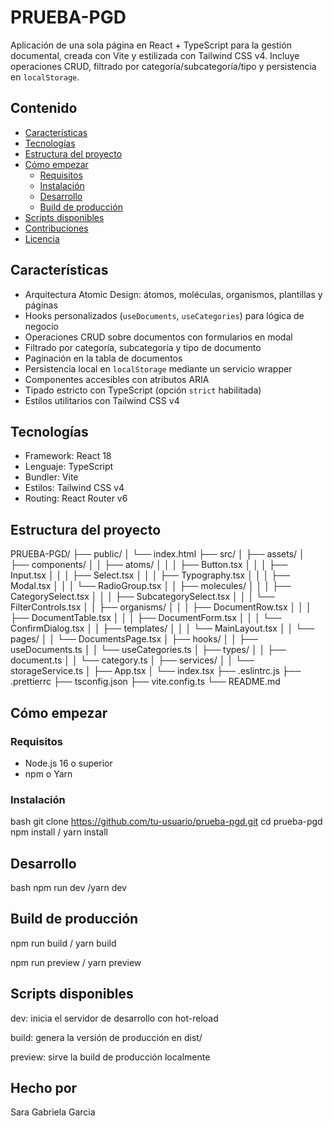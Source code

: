 # PRUEBA-PGD

Aplicación de una sola página en React + TypeScript para la gestión documental, creada con Vite y estilizada con Tailwind CSS v4. Incluye operaciones CRUD, filtrado por categoría/subcategoría/tipo y persistencia en `localStorage`.

## Contenido

- [Características](#caracter%C3%ADsticas)  
- [Tecnologías](#tecnolog%C3%ADas)  
- [Estructura del proyecto](#estructura-del-proyecto)  
- [Cómo empezar](#c%C3%B3mo-empezar)  
  - [Requisitos](#requisitos)  
  - [Instalación](#instalaci%C3%B3n)  
  - [Desarrollo](#desarrollo)  
  - [Build de producción](#build-de-producci%C3%B3n)  
- [Scripts disponibles](#scripts-disponibles)  
- [Contribuciones](#contribuciones)  
- [Licencia](#licencia)  

## Características

- Arquitectura Atomic Design: átomos, moléculas, organismos, plantillas y páginas  
- Hooks personalizados (`useDocuments`, `useCategories`) para lógica de negocio  
- Operaciones CRUD sobre documentos con formularios en modal  
- Filtrado por categoría, subcategoría y tipo de documento  
- Paginación en la tabla de documentos  
- Persistencia local en `localStorage` mediante un servicio wrapper  
- Componentes accesibles con atributos ARIA  
- Tipado estricto con TypeScript (opción `strict` habilitada)  
- Estilos utilitarios con Tailwind CSS v4  

## Tecnologías

- Framework: React 18  
- Lenguaje: TypeScript  
- Bundler: Vite  
- Estilos: Tailwind CSS v4  
- Routing: React Router v6  

## Estructura del proyecto

PRUEBA-PGD/
├── public/
│ └── index.html
├── src/
│ ├── assets/
│ ├── components/
│ │ ├── atoms/
│ │ │ ├── Button.tsx
│ │ │ ├── Input.tsx
│ │ │ ├── Select.tsx
│ │ │ ├── Typography.tsx
│ │ │ ├── Modal.tsx
│ │ │ └── RadioGroup.tsx
│ │ ├── molecules/
│ │ │ ├── CategorySelect.tsx
│ │ │ ├── SubcategorySelect.tsx
│ │ │ └── FilterControls.tsx
│ │ ├── organisms/
│ │ │ ├── DocumentRow.tsx
│ │ │ ├── DocumentTable.tsx
│ │ │ ├── DocumentForm.tsx
│ │ │ └── ConfirmDialog.tsx
│ │ ├── templates/
│ │ │ └── MainLayout.tsx
│ │ └── pages/
│ │ └── DocumentsPage.tsx
│ ├── hooks/
│ │ ├── useDocuments.ts
│ │ └── useCategories.ts
│ ├── types/
│ │ ├── document.ts
│ │ └── category.ts
│ ├── services/
│ │ └── storageService.ts
│ ├── App.tsx
│ └── index.tsx
├── .eslintrc.js
├── .prettierrc
├── tsconfig.json
├── vite.config.ts
└── README.md

## Cómo empezar

### Requisitos

- Node.js 16 o superior  
- npm o Yarn  

### Instalación

bash
git clone https://github.com/tu-usuario/prueba-pgd.git
cd prueba-pgd
npm install / yarn install


## Desarrollo

bash
npm run dev /yarn dev


## Build de producción
npm run build / yarn build

npm run preview / yarn preview


## Scripts disponibles
dev: inicia el servidor de desarrollo con hot-reload

build: genera la versión de producción en dist/

preview: sirve la build de producción localmente

## Hecho por 
Sara Gabriela Garcia 